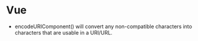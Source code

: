 # Vue

* encodeURIComponent() will convert any non-compatible characters into characters that are usable in a URI/URL.